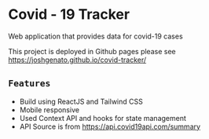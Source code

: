 # Covid - 19 Tracker

Web application that provides data for covid-19 cases

This project is deployed in Github pages please see https://joshgenato.github.io/covid-tracker/

## `Features`
- Build using ReactJS and Tailwind CSS
- Mobile responsive
- Used Context API and hooks for state management
- API Source is from https://api.covid19api.com/summary


